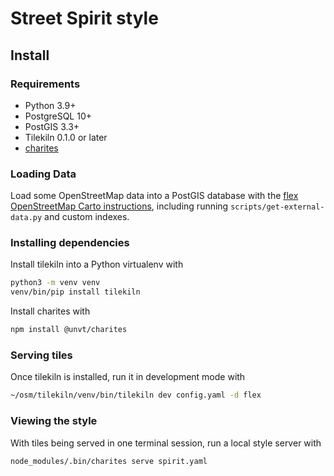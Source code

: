 # Street Spirit style

## Install

### Requirements

- Python 3.9+
- PostgreSQL 10+
- PostGIS 3.3+
- Tilekiln 0.1.0 or later
- [charites](https://github.com/unvt/charites)

### Loading Data

Load some OpenStreetMap data into a PostGIS database with the [flex OpenStreetMap Carto instructions](https://github.com/gravitystorm/openstreetmap-carto/blob/7c75f348c4ffc706f3d0fcd67572ab8ba5ade864/INSTALL.md#openstreetmap-data), including running `scripts/get-external-data.py` and custom indexes.

### Installing dependencies

Install tilekiln into a Python virtualenv with

```sh
python3 -m venv venv
venv/bin/pip install tilekiln
```

Install charites with

```sh
npm install @unvt/charites
```


### Serving tiles

Once tilekiln is installed, run it in development mode with

```sh
~/osm/tilekiln/venv/bin/tilekiln dev config.yaml -d flex
```

### Viewing the style

With tiles being served in one terminal session, run a local style server with

```sh
node_modules/.bin/charites serve spirit.yaml
```
